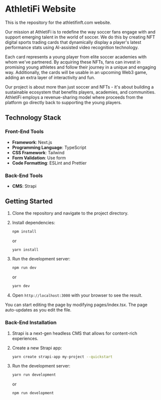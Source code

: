 # AthletiFi Website
This is the repository for the athletifinft.com website.

Our mission at AthletiFi is to redefine the way soccer fans engage with and support emerging talent in the world of soccer. We do this by creating NFT digital sports trading cards that dynamically display a player's latest performance stats using AI-assisted video recognition technology.

Each card represents a young player from elite soccer academies with whom we've partnered. By acquiring these NFTs, fans can invest in promising young athletes and follow their journey in a unique and engaging way. Additionally, the cards will be usable in an upcoming Web3 game, adding an extra layer of interactivity and fun.

Our project is about more than just soccer and NFTs - it's about building a sustainable ecosystem that benefits players, academies, and communities. AthletiFi employs a revenue-sharing model where proceeds from the platform go directly back to supporting the young players.

## Technology Stack

### Front-End Tools

- **Framework**: Next.js
- **Programming Language**: TypeScript
- **CSS Framework**: Tailwind
- **Form Validation**: Use form
- **Code Formatting**: ESLint and Prettier

### Back-End Tools

- **CMS**: Strapi

## Getting Started

1. Clone the repository and navigate to the project directory.
2. Install dependencies:

   ```bash
   npm install
   ```

   or

   ```bash
   yarn install
   ```

3. Run the development server:
  
   ```bash
   npm run dev
   ```
  
   or
  
   ```bash
   yarn dev
   ```

4. Open `http://localhost:3000` with your browser to see the result.

You can start editing the page by modifying pages/index.tsx. The page auto-updates as you edit the file.

### Back-End Installation

1. Strapi is a next-gen headless CMS that allows for content-rich experiences.
2. Create a new Strapi app:

   ```bash
   yarn create strapi-app my-project --quickstart
   ```

3. Run the development server:

   ```bash
   yarn run development
   ```

   or

   ```bash
   npm run development
   ```

